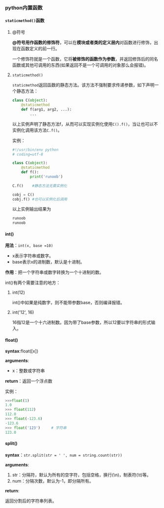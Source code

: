 ### python内置函数

#### `staticmethod()`函数

1. @符号

   **@**符号用作**函数的修饰符**，可以在**模块或者类的定义层内**对函数进行修饰，出现在函数定义的前一行。

   一个修饰符就是一个函数，它将**被修饰的函数作为参数**，并返回修饰后的同名函数或其他可调用的东西(如果返回不是一个可调用的对象那么会报错)。

2. `staticmethod()`

   `staticmethod`返回函数的静态方法。该方法不强制要求传递参数，如下声明一个静态方法：

   ```python
   class C(object):
       @staticmethod
       def f(arg1, arg2, ...):
           ...
   ```

   以上实例声明了静态方法f，从而可以实现实例化使用`C().f()`，当让也可以不实例化调用该方法`C.f()`。

   实例：

   ```python
   #!/usr/bin/env python
   # coding=utf-8
   
   class C(object):
       @staticmethod
       def f():
           print('runoob')
           
   C.f()	#静态方法无需实例化
   
   cobj = C()
   cobj.f()	#也可以实例化后调用
   ```

   以上实例输出结果为

   ```python
   runoob
   runoob
   ```

   

#### int()

**用法**：`int(x, base =10)`

- x表示字符串或数字。
- base表示x的进制数，默认是十进制。

**作用**：把一个字符串或数字转换为一个十进制的数。

int()有两个需要注意的地方：

1. int(12)

   int()中如果是纯数字，则不能带参数base，否则编译报错。

2. int('12', 16)

   16指12是一个十六进制数。因为带了base参数，所以12要以字符串的形式输入。



#### float()

**syntax**:float([x])

**arguments**:

- x：整数或字符串

**return**：返回一个浮点数

实例：

```python
>>>float(1)
1.0
>>> float(112)
112.0
>>> float(-123.6)
-123.6
>>> float('123')     # 字符串
123.0
```



#### split()

**syntax**：`str.split(str = ' ', num = string.count(str))`

**arguments**:

1. str：分隔符，默认为所有的空字符，包括空格，换行(\n)，制表符(\t)等。
2. num：分隔次数，默认为-1，即分隔所有。

**return**:

返回分割后的字符串列表。